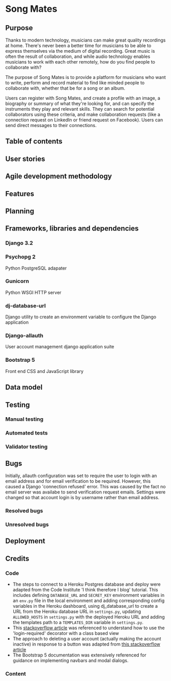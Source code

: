 # Song Mates

## Purpose

Thanks to modern technology, musicians can make great quality recordings at home. There's never been a better time for musicians to be able to express themselves via the 
medium of digital recording. Great music is often the result of collaboration, and while audio technology enables musicians to work with each other remotely, how do you find people to collaborate with?
 
The purpose of Song Mates is to provide a platform for musicians who want to write, perform and record material to find like minded people to collaborate with, whether that be for a song or an album.

Users can register with Song Mates, and create a profile with an image, a biography or summary of what they're looking for, and can specify the instruments they play and relevant skills. They can search for potential collaborators using these criteria, and make collaboration requests (like a connection request on LinkedIn or friend request on Facebook). Users can send direct messages to their  connections.

## Table of contents

## User stories

## Agile development methodology

## Features

## Planning

## Frameworks, libraries and dependencies

### Django 3.2

### Psychopg 2
Python PostgreSQL adapater

### Gunicorn
Python WSGI HTTP server

### dj-database-url
Django utility to create an environment variable to configure the Django application

### Django-allauth
User account management django application suite

### Bootstrap 5
Front end CSS and JavaScript library

## Data model

## Testing

### Manual testing

### Automated tests

### Validator testing

##  Bugs

Initially, allauth configuration was set to require the user to login with an email address and for email verification to be required. However, this caused a Django 'connection refused' error. This was caused by the fact no email server was availabe to send verification request emails. Settings were changed so that account login is by username rather than email address. 

### Resolved bugs

### Unresolved bugs

## Deployment

## Credits

### Code

- The steps to connect to a Heroku Postgres database and deploy were adapted from the Code Institute 'I think therefore I blog' tutorial. This includes defining `DATABASE_URL` and `SECRET_KEY` environment variables in an `env.py` file in the local environment and adding corresponding config variables in the Heroku dashboard, using dj_database_url to create a URL from the Heroku database URL in `settings.py`, updating `ALLOWED_HOSTS` in `settings.py` with the deployed Heroku URL and adding the templates path to a `TEMPLATES_DIR` variable in `settings.py`.
- This [stackoverflow article](https://stackoverflow.com/questions/68810221/login-required-decorator-gives-object-has-no-attribute-user-error) was referenced to understand how to use the 'login-required' decorator with a class based view
- The approach to deleting a user account (actually making the account inactive) in response to a button was adapted from [this stackoverflow article](https://stackoverflow.com/questions/38047408/how-to-allow-user-to-delete-account-in-django-allauth)
- The Bootstrap 5 documentation was extensively referenced for guidance on implementing navbars and modal dialogs.

### Content